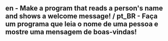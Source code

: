 <h2>en - Make a program that reads a person's name and shows a welcome message! / pt_BR - Faça um programa que leia o nome de uma pessoa e mostre uma mensagem de boas-vindas!</h2>
